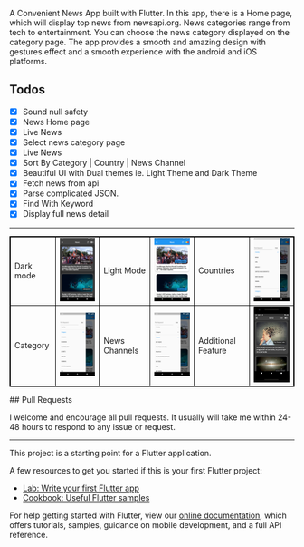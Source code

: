 A Convenient News App built with Flutter. In this app, there is a Home page, which will display top news from newsapi.org. News categories range from tech to entertainment. You can choose the news category displayed on the category page. The app provides a smooth and amazing design with gestures effect and a smooth experience with the android and iOS platforms.

 ## Todos

- [x] Sound null safety
- [x] News Home page
- [x] Live News
- [x] Select news category page
- [x] Live News
- [x] Sort By Category | Country | News Channel
- [x] Beautiful UI with Dual themes ie. Light Theme and Dark Theme
- [x] Fetch news from api
- [x] Parse complicated JSON.
- [x] Find With Keyword
- [x] Display full news detail

<hr/>
<table style="border: 1px solid black;">
    <tr>
        <td style="border: 1px solid black;">
            Dark mode
        </td>
        <td style="border: 1px solid black;">
            <img src="https://raw.githubusercontent.com/Dreamer007VS/Vision/main/Vision/FLUTTER_NewsApp-master/screenshots/01.png" width="200">
        </td>
        <td style="border: 1px solid black;">
            Light Mode
        </td>
        <td style="border: 1px solid black;">
            <img src="https://raw.githubusercontent.com/Dreamer007VS/Vision/main/Vision/FLUTTER_NewsApp-master/screenshots/02.png" width="200">
        </td>
        <td style="border: 1px solid black;">
            Countries
        </td>
        <td style="border: 1px solid black;">
            <img src="https://raw.githubusercontent.com/Dreamer007VS/Vision/main/Vision/FLUTTER_NewsApp-master/screenshots/03.png" width="200">
        </td>
    </tr>
    <tr>
        <td style="border: 1px solid black;">
            Category
        </td>
        <td style="border: 1px solid black;">
            <img src="https://raw.githubusercontent.com/Dreamer007VS/Vision/main/Vision/FLUTTER_NewsApp-master/screenshots/04.png" width="200">
        </td>
        <td style="border: 1px solid black;">
            News Channels 
        </td>
        <td style="border: 1px solid black;">
            <img src="https://raw.githubusercontent.com/Dreamer007VS/Vision/main/Vision/FLUTTER_NewsApp-master/screenshots/05.png" width="200">
        </td>
        <td style="border: 1px solid black;">
            Additional Feature
        </td>
        <td style="border: 1px solid black;">
            <img src="https://raw.githubusercontent.com/Dreamer007VS/Vision/main/Vision/FLUTTER_NewsApp-master/screenshots/06.png" width="200">
        </td>
    </tr>
</table>
## Pull Requests

I welcome and encourage all pull requests. It usually will take me within 24-48 hours to respond to any issue or request.


<hr/>

This project is a starting point for a Flutter application.

A few resources to get you started if this is your first Flutter project:

- [Lab: Write your first Flutter app](https://flutter.dev/docs/get-started/codelab)
- [Cookbook: Useful Flutter samples](https://flutter.dev/docs/cookbook)

For help getting started with Flutter, view our
[online documentation](https://flutter.dev/docs), which offers tutorials,
samples, guidance on mobile development, and a full API reference.
